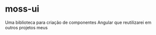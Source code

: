 # moss-ui
Uma biblioteca para criação de componentes Angular que reutilizarei em outros projetos meus
